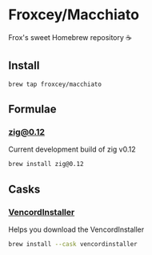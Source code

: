# Froxcey/Macchiato

Frox's sweet Homebrew repository ☕

## Install

```sh
brew tap froxcey/macchiato
```

## Formulae

### [zig@0.12](https://ziglang.org/)

Current development build of zig v0.12

```sh
brew install zig@0.12
```

## Casks

### [VencordInstaller](https://vencord.dev/)

Helps you download the VencordInstaller

```sh
brew install --cask vencordinstaller
```

